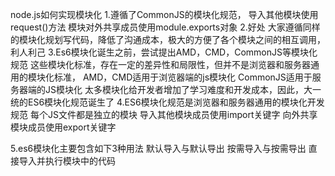 node.js如何实现模块化
1.遵循了CommonJS的模块化规范，
    导入其他模块使用request()方法
    模块对外共享成员使用module.exports对象
2.好处
    大家遵循同样的模块化规划写代码，降低了沟通成本，极大的方便了各个模块之间的相互调用，利人利己
3.Es6模块化诞生之前，尝试提出AMD，CMD，CommonJS等模块化规范
    这些模块化标准，存在一定的差异性和局限性，但并不是浏览器和服务器通用的模块化标准，
    AMD，CMD适用于浏览器端的js模块化
    CommonJS适用于服务器端的JS模块化
太多模块化给开发者增加了学习难度和开发成本，因此，大一统的ES6模块化规范诞生了
4.ES6模块化规范是浏览器和服务器通用的模块化开发规范
    每个JS文件都是独立的模块
    导入其他模块成员使用import关键字
    向外共享模块成员使用export关键字

5.es6模块化主要包含如下3种用法
    默认导入与默认导出
    按需导入与按需导出
    直接导入并执行模块中的代码
